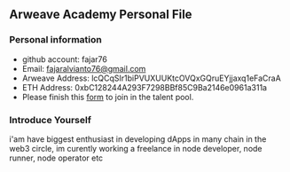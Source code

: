 ## Arweave Academy Personal File

### Personal information

- github account: fajar76
- Email: fajaralvianto76@gmail.com
- Arweave Address: lcQCqSIr1biPVUXUUKtcOVQxGQruEYjjaxq1eFaCraA
- ETH Address: 0xbC128244A293F7298BBf85C9Ba2146e0961a311a
- Please finish this [form](https://docs.google.com/forms/d/e/1FAIpQLSfWA5fIIcBgmRppm3jNz5vmf9Mai_QMVil-2pO4r7YKn_Zhtw/viewform?usp=sf_link) to join in the talent pool.

### Introduce Yourself
 i'am have biggest enthusiast in developing dApps in many chain in the web3 circle, im curently working a freelance in node developer, node runner, node operator etc
